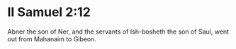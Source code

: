 # II Samuel 2:12

Abner the son of Ner, and the servants of Ish-bosheth the son of Saul, went out from Mahanaim to Gibeon.
